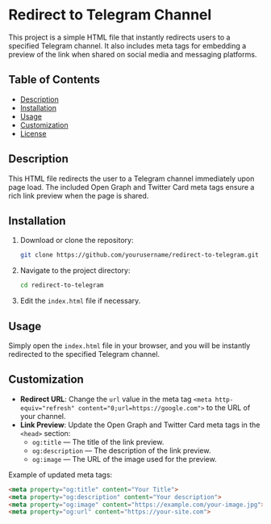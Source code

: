 # Redirect to Telegram Channel

This project is a simple HTML file that instantly redirects users to a specified Telegram channel. It also includes meta tags for embedding a preview of the link when shared on social media and messaging platforms.

## Table of Contents

- [Description](#description)
- [Installation](#installation)
- [Usage](#usage)
- [Customization](#customization)
- [License](#license)

## Description

This HTML file redirects the user to a Telegram channel immediately upon page load. The included Open Graph and Twitter Card meta tags ensure a rich link preview when the page is shared.

## Installation

1. Download or clone the repository:

    ```bash
    git clone https://github.com/yourusername/redirect-to-telegram.git
    ```

2. Navigate to the project directory:

    ```bash
    cd redirect-to-telegram
    ```

3. Edit the `index.html` file if necessary.

## Usage

Simply open the `index.html` file in your browser, and you will be instantly redirected to the specified Telegram channel.

## Customization

- **Redirect URL**: Change the `url` value in the meta tag `<meta http-equiv="refresh" content="0;url=https://google.com">` to the URL of your channel.
- **Link Preview**: Update the Open Graph and Twitter Card meta tags in the `<head>` section:
  - `og:title` — The title of the link preview.
  - `og:description` — The description of the link preview.
  - `og:image` — The URL of the image used for the preview.

Example of updated meta tags:

```html
<meta property="og:title" content="Your Title">
<meta property="og:description" content="Your description">
<meta property="og:image" content="https://example.com/your-image.jpg">
<meta property="og:url" content="https://your-site.com">

